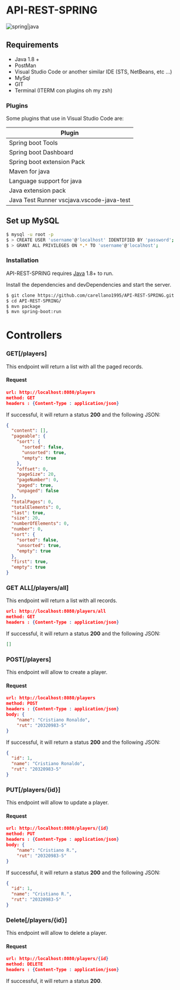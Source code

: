 # API-REST-SPRING

![spring|java](https://spring.io/img/spring-by-pivotal.png)

## Requirements

- Java 1.8 +
- PostMan
- Visual Studio Code or another similar IDE (STS, NetBeans, etc ...)
- MySql
- GIT
- Terminal (ITERM con plugins oh my zsh)

### Plugins

Some plugins that use in Visual Studio Code are:

| Plugin                                    |
| ----------------------------------------- |
| Spring boot Tools                         |
| Spring boot Dashboard                     |
| Spring boot extension Pack                |
| Maven for java                            |
| Language support for java                 |
| Java extension pack                       |
| Java Test Runner vscjava.vscode-java-test |

## Set up MySQL

```sh
$ mysql -u root -p
$ > CREATE USER 'username'@'localhost' IDENTIFIED BY 'password';
$ > GRANT ALL PRIVILEGES ON *.* TO 'username'@'localhost';
```

### Installation

API-REST-SPRING requires [Java](https://www.java.com/es) 1.8+ to run.

Install the dependencies and devDependencies and start the server.

```sh
$ git clone https://github.com/carellano1995/API-REST-SPRING.git
$ cd API-REST-SPRING/
$ mvn package
$ mvn spring-boot:run
```

# Controllers

### GET[/players]

This endpoint will return a list with all the paged records.

#### Request

```json
url: http://localhost:8080/players
method: GET
headers : {Content-Type : application/json}
```

If successful, it will return a status **200** and the following JSON:

```json
{
  "content": [],
  "pageable": {
    "sort": {
      "sorted": false,
      "unsorted": true,
      "empty": true
    },
    "offset": 0,
    "pageSize": 20,
    "pageNumber": 0,
    "paged": true,
    "unpaged": false
  },
  "totalPages": 0,
  "totalElements": 0,
  "last": true,
  "size": 20,
  "numberOfElements": 0,
  "number": 0,
  "sort": {
    "sorted": false,
    "unsorted": true,
    "empty": true
  },
  "first": true,
  "empty": true
}
```

### GET ALL[/players/all]

This endpoint will return a list with all records.

```json
url: http://localhost:8080/players/all
method: GET
headers : {Content-Type : application/json}
```

If successful, it will return a status **200** and the following JSON:

```json
[]
```

### POST[/players]

This endpoint will allow to create a player.

#### Request

```json
url: http://localhost:8080/players
method: POST
headers : {Content-Type : application/json}
body: {
	"name": "Cristiano Ronaldo",
	"rut": "20320983-5"
}
```

If successful, it will return a status **200** and the following JSON:

```json
{
  "id": 1,
  "name": "Cristiano Ronaldo",
  "rut": "20320983-5"
}
```

### PUT[/players/{id}]

This endpoint will allow to update a player.

#### Request

```json
url: http://localhost:8080/players/{id}
method: PUT
headers : {Content-Type : application/json}
body: {
	"name": "Cristiano R.",
	"rut": "20320983-5"
}
```

If successful, it will return a status **200** and the following JSON:

```json
{
  "id": 1,
  "name": "Cristiano R.",
  "rut": "20320983-5"
}
```

### Delete[/players/{id}]

This endpoint will allow to delete a player.

#### Request

```json
url: http://localhost:8080/players/{id}
method: DELETE
headers : {Content-Type : application/json}
```

If successful, it will return a status **200**.
